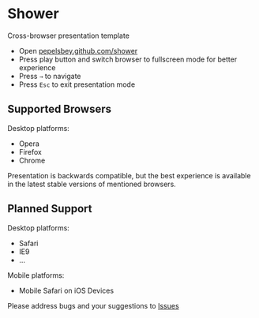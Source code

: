 # Shower
Сross-browser presentation template

* Open [pepelsbey.github.com/shower](http://pepelsbey.github.com/shower/)
* Press play button and switch browser to fullscreen mode for better experience
* Press `→` to navigate
* Press `Esc` to exit presentation mode

## Supported Browsers

Desktop platforms:

* Opera
* Firefox
* Chrome

Presentation is backwards compatible, but the best experience is available
in the latest stable versions of mentioned browsers.

## Planned Support

Desktop platforms:

* Safari
* IE9
* …

Mobile platforms:

* Mobile Safari on iOS Devices

Please address bugs and your suggestions to [Issues](http://github.com/pepelsbey/shower/issues)